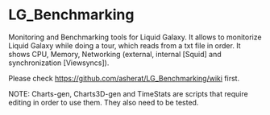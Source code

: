 LG_Benchmarking
===============
Monitoring and Benchmarking tools for Liquid Galaxy.
It allows to monitorize Liquid Galaxy while doing a tour, which reads from a txt file in order.
It shows CPU, Memory, Networking (external, internal [Squid] and synchronization [Viewsyncs]).

Please check https://github.com/asherat/LG_Benchmarking/wiki first.

NOTE: Charts-gen, Charts3D-gen and TimeStats are scripts that require editing in order to use them. They also need to be tested.
